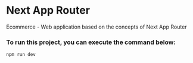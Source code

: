 # Next App Router

Ecommerce - Web application based on the concepts of Next App Router


### To run this project, you can execute the command below:
  ```bash
  npm run dev
